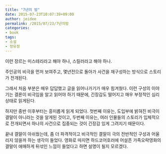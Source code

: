 ```yaml
---
title: "7년의 밤"
date: 2015-07-23T10:07:39+09:00
author: jeidee
permalink: /2015/07/23/7년의밤
categories:
- book
tags:
- 소설
- 정유정
---
```


이런 장르는 미스테리라고 해야 하나, 스릴러라고 해야 하나.

주인공의 비극을 먼저 보여주고,
몇년전으로 돌아가 사건을 재구성하는 방식으로 스토리가 전개된다.

그래서 처음 부분은 매우 답답했고 글을 읽어나가기가 매우 힘겨웠다.
이런 구성의 이야기는 결론이 비극임을 알고 읽어야 하기 때문에, 긴장감도 떨어지고 매우 부정적인 심리상태로 읽게된다.

하지만 중반 이후부터는 흥미롭게 읽게 되었다.
첫번째 이유는,
도입부에 밝혀진 비극이 결말이 아니라는 것을 알게된 것이고,
두번째 이유는,
여러 인물들의 스토리가 입체적으로 전개되면서 하나의 사건으로 집중되는 것이 긴장감 있게 그려지기 때문이다.

끝내 결말이 아쉬웠는데,
좀 더 파격적이고 비극적인 결말이 극의 전반적인 구성과 어울리지 않을까 하는 생각이 들었다.
영화로 따지면 하드코어호러에 어설픈 가족오락영화의 결말이 애매하게 뒤섞인 느낌이 들었다고 하면 설명이 될지 모르겠다.


